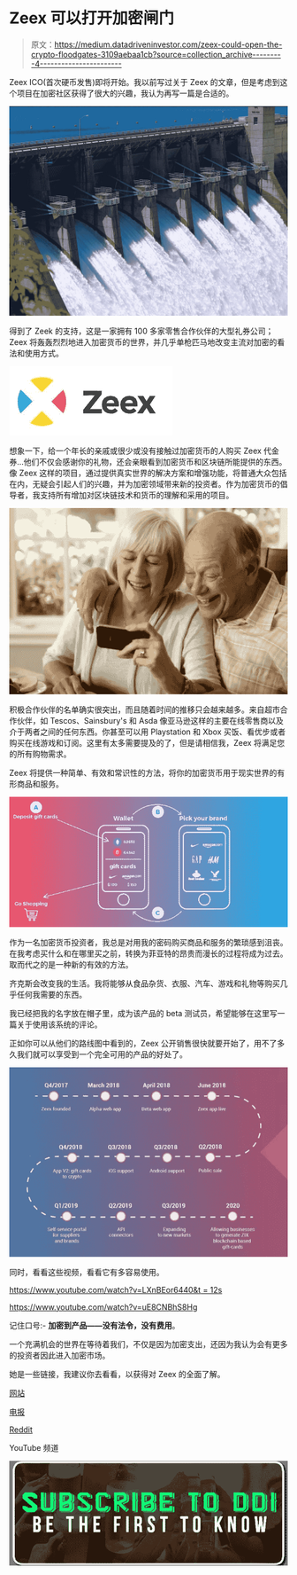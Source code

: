 # Zeex 可以打开加密闸门

> 原文：<https://medium.datadriveninvestor.com/zeex-could-open-the-crypto-floodgates-3109aebaa1cb?source=collection_archive---------4----------------------->

Zeex ICO(首次硬币发售)即将开始。我以前写过关于 Zeex 的文章，但是考虑到这个项目在加密社区获得了很大的兴趣，我认为再写一篇是合适的。

![](img/744fe57d251a82253ecd315829e2d658.png)

得到了 Zeek 的支持，这是一家拥有 100 多家零售合作伙伴的大型礼券公司；Zeex 将轰轰烈烈地进入加密货币的世界，并几乎单枪匹马地改变主流对加密的看法和使用方式。

![](img/44cc3f48633b9e7308f2c35dafef2020.png)

想象一下，给一个年长的亲戚或很少或没有接触过加密货币的人购买 Zeex 代金券…他们不仅会感谢你的礼物，还会亲眼看到加密货币和区块链所能提供的东西。像 Zeex 这样的项目，通过提供真实世界的解决方案和增强功能，将普通大众包括在内，无疑会引起人们的兴趣，并为加密领域带来新的投资者。作为加密货币的倡导者，我支持所有增加对区块链技术和货币的理解和采用的项目。

![](img/5ceefcd23ace7de17b7fb4ce414440d5.png)

积极合作伙伴的名单确实很突出，而且随着时间的推移只会越来越多。来自超市合作伙伴，如 Tescos、Sainsbury's 和 Asda 像亚马逊这样的主要在线零售商以及介于两者之间的任何东西。你甚至可以用 Playstation 和 Xbox 买饭、看优步或者购买在线游戏和订阅。这里有太多需要提及的了，但是请相信我，Zeex 将满足您的所有购物需求。

Zeex 将提供一种简单、有效和常识性的方法，将你的加密货币用于现实世界的有形商品和服务。

![](img/a1cda6610d2b8c655ea940f902b70d1b.png)

作为一名加密货币投资者，我总是对用我的密码购买商品和服务的繁琐感到沮丧。在我考虑买什么和在哪里买之前，转换为菲亚特的昂贵而漫长的过程将成为过去。取而代之的是一种新的有效的方法。

齐克斯会改变我的生活。我将能够从食品杂货、衣服、汽车、游戏和礼物等购买几乎任何我需要的东西。

我已经把我的名字放在帽子里，成为该产品的 beta 测试员，希望能够在这里写一篇关于使用该系统的评论。

正如你可以从他们的路线图中看到的，Zeex 公开销售很快就要开始了，用不了多久我们就可以享受到一个完全可用的产品的好处了。

![](img/331b368d6953a87bd40b4fbbaebcc64c.png)

同时，看看这些视频，看看它有多容易使用。

[https://www.youtube.com/watch?v=LXnBEor6440&t = 12s](https://www.youtube.com/watch?v=LXnBEor6440&t=12s)

https://www.youtube.com/watch?v=uE8CNBhS8Hg

记住口号:- **加密到产品——没有法令，没有费用**。

一个充满机会的世界在等待着我们，不仅是因为加密支出，还因为我认为会有更多的投资者因此进入加密市场。

她是一些链接，我建议你去看看，以获得对 Zeex 的全面了解。

[网站](https://zeex.me)

[电报](https://t.me/zeexme)

[Reddit](https://www.reddit.com/r/zeex/)

YouTube 频道

[![](img/77a7e9c7cd800c68bee06b751e8aed70.png)](http://eepurl.com/dw5NFP)